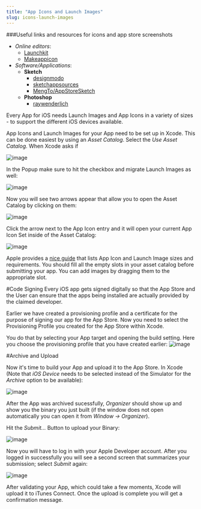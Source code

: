 ```yaml
---
title: "App Icons and Launch Images"
slug: icons-launch-images
---
```


###Useful links and resources for icons and app store screenshots
- _Online editors_:
  - [Launchkit](https://launchkit.io/)
  - [Makeappicon](https://makeappicon.com)
- _Software/Applications_:
  - __Sketch__
      - [designmodo](http://designmodo.com/icon-design-sketch/)
      - [sketchappsources](http://www.sketchappsources.com/tutorials-tips.html)
      - [MengTo/AppStoreSketch](https://github.com/MengTo/AppStoreSketch)
  - __Photoshop__
      - [raywenderlich](https://www.raywenderlich.com/71175/make-great-app-store-screenshots)

Every App for iOS needs Launch Images and App Icons in a variety of sizes - to support the different iOS devices available.

App Icons and Launch Images for your App need to be set up in Xcode. This can be done easiest by using an *Asset Catalog*. Select the *Use Asset Catalog*. When Xcode asks if

![image](./3_UseAssetCatalog.png)

In the Popup make sure to hit the checkbox and migrate Launch Images as well:

![image](./Asset_Catalog2.png)

Now you will see two arrows appear that allow you to open the Asset Catalog by clicking on them:

![image](./xcode_asset_catalog_open.png)

Click the arrow next to the App Icon entry and it will open your current App Icon Set inside of the Asset Catalog:

![image](./xcode_asset_catalog_appicon.png)

Apple provides a [nice guide](https://developer.apple.com/library/IOs/documentation/UserExperience/Conceptual/MobileHIG/IconMatrix.html#//apple_ref/doc/uid/TP40006556-CH27-SW1) that lists App Icon and Launch Image sizes and requirements. You should fill all the empty slots in your asset catalog before submitting your app. You can add images by dragging them to the appropriate slot.

#Code Signing
Every iOS app gets signed digitally so that the App Store and the User can ensure that the apps being installed are actually provided by the claimed developer.

Earlier we have created a provisioning profile and a certificate for the purpose of signing our app for the App Store. Now you need to select the Provisioning Profile you created for the App Store within Xcode.

You do that by selecting your App target and opening the build setting. Here you choose the provisioning profile that you have created earlier:
![image](./7_CodeSigning.png)

#Archive and Upload

Now it's time to build your App and upload it to the App Store. In Xcode (Note that *iOS Device* needs to be selected instead of the Simulator for the *Archive* option to be available):

![image](./8_Archive_Upload.png)

After the App was archived sucessfully, *Organizer* should show up and show you the binary you just built (if the window does not open automatically you can open it from *Window -> Organizer*).

Hit the *Submit...* Button to upload your Binary:

![image](./9_Submit.png)

Now you will have to log in with your Apple Developer account. After you logged in successfully you will see a second screen that summarizes your submission; select *Submit* again:

![image](./10_Submit2.png)

After validating your App, which could take a few moments, Xcode will upload it to iTunes Connect. Once the upload is complete you will get a confirmation message.
